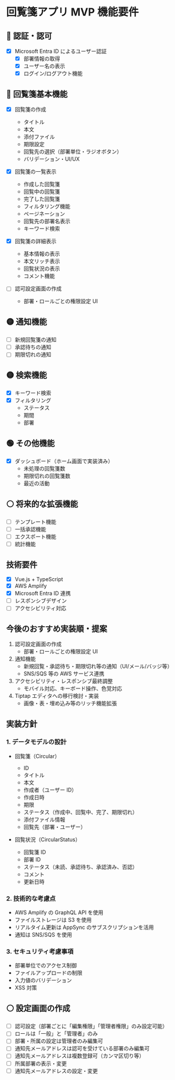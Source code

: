 # 回覧箋アプリ MVP 機能要件

## 🔴 認証・認可

- [x] Microsoft Entra ID によるユーザー認証
  - [x] 部署情報の取得
  - [x] ユーザー名の表示
  - [x] ログイン/ログアウト機能

## 🔴 回覧箋基本機能

- [x] 回覧箋の作成

  - タイトル
  - 本文
  - 添付ファイル
  - 期限設定
  - 回覧先の選択（部署単位・ラジオボタン）
  - バリデーション・UI/UX

- [x] 回覧箋の一覧表示

  - 作成した回覧箋
  - 回覧中の回覧箋
  - 完了した回覧箋
  - フィルタリング機能
  - ページネーション
  - 回覧先の部署名表示
  - キーワード検索

- [x] 回覧箋の詳細表示

  - 基本情報の表示
  - 本文リッチ表示
  - 回覧状況の表示
  - コメント機能

- [ ] 認可設定画面の作成
  - 部署・ロールごとの権限設定 UI

## 🟡 通知機能

- [ ] 新規回覧箋の通知
- [ ] 承認待ちの通知
- [ ] 期限切れの通知

## 🟡 検索機能

- [x] キーワード検索
- [x] フィルタリング
  - ステータス
  - 期間
  - 部署

## 🟢 その他機能

- [x] ダッシュボード（ホーム画面で実装済み）
  - 未処理の回覧箋数
  - 期限切れの回覧箋数
  - 最近の活動

## ⚪ 将来的な拡張機能

- [ ] テンプレート機能
- [ ] 一括承認機能
- [ ] エクスポート機能
- [ ] 統計機能

## 技術要件

- [x] Vue.js + TypeScript
- [x] AWS Amplify
- [x] Microsoft Entra ID 連携
- [ ] レスポンシブデザイン
- [ ] アクセシビリティ対応

## 今後のおすすめ実装順・提案

1. 認可設定画面の作成
   - 部署・ロールごとの権限設定 UI
2. 通知機能
   - 新規回覧・承認待ち・期限切れ等の通知（UI/メール/バッジ等）
   - SNS/SQS 等の AWS サービス連携
3. アクセシビリティ・レスポンシブ最終調整
   - モバイル対応、キーボード操作、色覚対応
4. Tiptap エディタへの移行検討・実装
   - 画像・表・埋め込み等のリッチ機能拡張

## 実装方針

### 1. データモデルの設計

- 回覧箋（Circular）

  - ID
  - タイトル
  - 本文
  - 作成者（ユーザー ID）
  - 作成日時
  - 期限
  - ステータス（作成中、回覧中、完了、期限切れ）
  - 添付ファイル情報
  - 回覧先（部署・ユーザー）

- 回覧状況（CircularStatus）
  - 回覧箋 ID
  - 部署 ID
  - ステータス（未読、承認待ち、承認済み、否認）
  - コメント
  - 更新日時

### 2. 技術的な考慮点

- AWS Amplify の GraphQL API を使用
- ファイルストレージは S3 を使用
- リアルタイム更新は AppSync のサブスクリプションを活用
- 通知は SNS/SQS を使用

### 3. セキュリティ考慮事項

- 部署単位でのアクセス制御
- ファイルアップロードの制限
- 入力値のバリデーション
- XSS 対策

## ⚪ 設定画面の作成

- [ ] 認可設定（部署ごとに「編集権限」「管理者権限」のみ設定可能）
- [ ] ロールは「一般」と「管理者」のみ
- [ ] 部署・所属の設定は管理者のみ編集可
- [ ] 通知先メールアドレスは認可を受けている部署のみ編集可
- [ ] 通知先メールアドレスは複数登録可（カンマ区切り等）
- [ ] 所属部署の表示・変更
- [ ] 通知先メールアドレスの設定・変更
